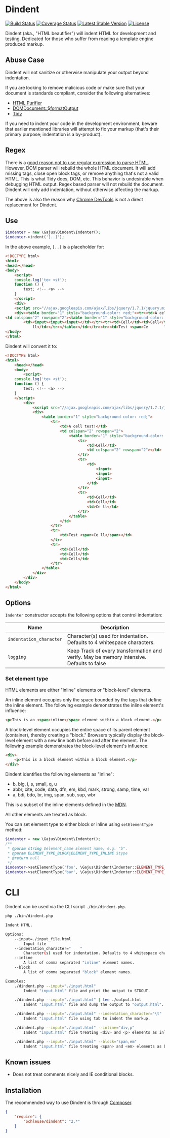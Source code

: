 # Dindent

[![Build Status](https://travis-ci.org/Schleuse/dindent.png?branch=master)](https://travis-ci.org/Schleuse/dindent)
[![Coverage Status](https://coveralls.io/repos/Schleuse/dindent/badge.png?branch=master)](https://coveralls.io/r/Schleuse/dindent?branch=master)
[![Latest Stable Version](https://poser.pugx.org/Schleuse/dindent/version.png)](https://packagist.org/packages/Schleuse/dindent)
[![License](https://poser.pugx.org/Schleuse/dindent/license.png)](https://packagist.org/packages/Schleuse/dindent)

Dindent (aka., "HTML beautifier") will indent HTML for development and testing. Dedicated for those who suffer from reading a template engine produced markup.

## Abuse Case

Dindent will not sanitize or otherwise manipulate your output beyond indentation.

If you are looking to remove malicious code or make sure that your document is standards compliant, consider the following alternatives:

* [HTML Purifier](https://github.com/Exercise/HTMLPurifierBundle)
* [DOMDocument::$formatOutput](http://www.php.net/manual/en/class.domdocument.php)
* [Tidy](http://www.php.net/manual/en/book.tidy.php)

If you need to indent your code in the development environment, beware that earlier mentioned libraries will attempt to fix your markup (that's their primary purpose; indentation is a by-product).

## Regex

There is a [good reason not to use regular expression to parse HTML](http://stackoverflow.com/questions/1732348/regex-match-open-tags-except-xhtml-self-contained-tags/1732454#1732454). However, DOM parser will rebuild the whole HTML document. It will add missing tags, close open block tags, or remove anything that's not a valid HTML. This is what Tidy does, DOM, etc. This behavior is undesirable when debugging HTML output. Regex based parser will not rebuild the document. Dindent will only add indentation, without otherwise affecting the markup.

The above is also the reason why [Chrome DevTools](https://developers.google.com/chrome-developer-tools/) is not a direct replacement for Dindent.

## Use

```php
$indenter = new \Gajus\Dindent\Indenter();
$indenter->indent('[..]');
```

In the above example, `[..]` is a placeholder for:

```html
<!DOCTYPE html>
<html>
<head></head>
<body>
    <script>
    console.log('te> <st');
    function () {
        test; <!-- <a> -->
    }
    </script>
    <div>
    <script src="//ajax.googleapis.com/ajax/libs/jquery/1.7.1/jquery.min.js"></script>
    <div><table border="1" style="background-color: red;"><tr><td>A cell    test!</td>
<td colspan="2" rowspan="2"><table border="1" style="background-color: green;"><tr> <td>Cell</td><td colspan="2" rowspan="2"></td></tr><tr>
        <td><input><input><input></td></tr><tr><td>Cell</td><td>Cell</td><td>Ce
            ll</td></tr></table></td></tr><tr><td>Test <span>Ce       ll</span></td></tr><tr><td>Cell</td><td>Cell</td><td>Cell</td></tr></table></div></div>
</body>
</html>
```

Dindent will convert it to:

```HTML
<!DOCTYPE html>
<html>
    <head></head>
    <body>
        <script>
    console.log('te> <st');
    function () {
        test; <!-- <a> -->
    }
    </script>
        <div>
            <script src="//ajax.googleapis.com/ajax/libs/jquery/1.7.1/jquery.min.js"></script>
            <div>
                <table border="1" style="background-color: red;">
                    <tr>
                        <td>A cell test!</td>
                        <td colspan="2" rowspan="2">
                            <table border="1" style="background-color: green;">
                                <tr>
                                    <td>Cell</td>
                                    <td colspan="2" rowspan="2"></td>
                                </tr>
                                <tr>
                                    <td>
                                        <input>
                                        <input>
                                        <input>
                                    </td>
                                </tr>
                                <tr>
                                    <td>Cell</td>
                                    <td>Cell</td>
                                    <td>Ce ll</td>
                                </tr>
                            </table>
                        </td>
                    </tr>
                    <tr>
                        <td>Test <span>Ce ll</span></td>
                    </tr>
                    <tr>
                        <td>Cell</td>
                        <td>Cell</td>
                        <td>Cell</td>
                    </tr>
                </table>
            </div>
        </div>
    </body>
</html>
```

## Options

`Indenter` constructor accepts the following options that control indentation:

|Name|Description|
|---|---|
|`indentation_character`|Character(s) used for indentation. Defaults to 4 whitespace characters.|
|`logging`|Keep Track of every transformation and verify. May be memory intensive. Defaults to false|

### Set element type

HTML elements are either "inline" elements or "block-level" elements.

An inline element occupies only the space bounded by the tags that define the inline element. The following example demonstrates the inline element's influence:

```html
<p>This is an <span>inline</span> element within a block element.</p>
```

A block-level element occupies the entire space of its parent element (container), thereby creating a "block." Browsers typically display the block-level element with a new line both before and after the element. The following example demonstrates the block-level element's influence:

```html
<div>
    <p>This is a block element within a block element.</p>
</div>
```

Dindent identifies the following elements as "inline":

* b, big, i, s, small, q, u
* abbr, cite, code, data, dfn, em, kbd, mark, strong, samp, time, var
* a, bdi, bdo, br, img, span, sub, sup, wbr

This is a subset of the inline elements defined in the [MDN](https://developer.mozilla.org/en-US/docs/Web/HTML/Element#inline_text_semantics).

All other elements are treated as block.

You can set element type to either block or inline using `setElementType` method:

```php
$indenter = new \Gajus\Dindent\Indenter();
/**
 * @param string $element_name Element name, e.g. "b".
 * @param ELEMENT_TYPE_BLOCK|ELEMENT_TYPE_INLINE $type
 * @return null
 */
$indenter->setElementType('foo', \Gajus\Dindent\Indenter::ELEMENT_TYPE_BLOCK);
$indenter->setElementType('bar', \Gajus\Dindent\Indenter::ELEMENT_TYPE_INLINE);
```

# CLI

Dindent can be used via the CLI script `./bin/dindent.php`.

```sh
php ./bin/dindent.php

Indent HTML.

Options:
    --input=./input_file.html
        Input file
    --indentation_character="    "
        Character(s) used for indentation. Defaults to 4 whitespace characters.
    --inline
        A list of comma separated "inline" element names.
    --block
        A list of comma separated "block" element names.

Examples:
    ./dindent.php --input="./input.html"
        Indent "input.html" file and print the output to STDOUT.

    ./dindent.php --input="./input.html" | tee ./output.html
        Indent "input.html" file and dump the output to "output.html".

    ./dindent.php --input="./input.html" --indentation_character="\t"
        Indent "input.html" file using tab to indent the markup.

    ./dindent.php --input="./input.html" --inline="div,p"
        Indent "input.html" file treating <div> and <p> elements as inline.

    ./dindent.php --input="./input.html" --block="span,em"
        Indent "input.html" file treating <span> and <em> elements as block.
```

## Known issues

* Does not treat comments nicely and IE conditional blocks.

## Installation

The recommended way to use Dindent is through [Composer](https://getcomposer.org/).

```json
{
    "require": {
        "Schleuse/dindent": "2.*"
    }
}
```

